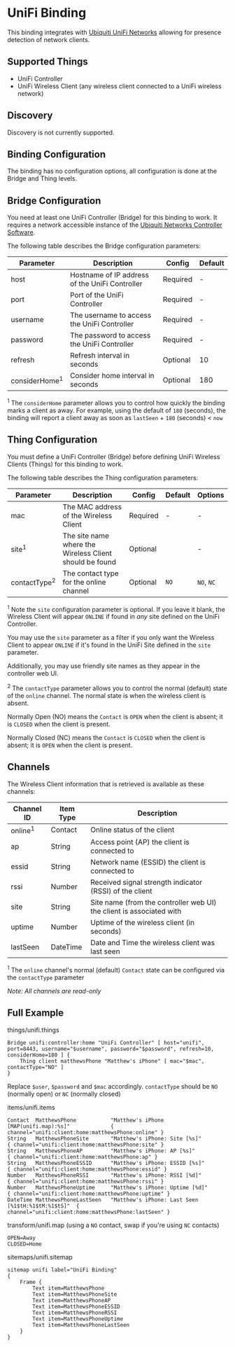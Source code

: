 # UniFi Binding

This binding integrates with [Ubiquiti UniFi Networks](https://www.ubnt.com/products/#unifi) allowing for presence detection of network clients.


## Supported Things

* UniFi Controller 
* UniFi Wireless Client (any wireless client connected to a UniFi wireless network)


## Discovery

Discovery is not currently supported.


## Binding Configuration
 
The binding has no configuration options, all configuration is done at the Bridge and Thing levels.

 
## Bridge Configuration

You need at least one UniFi Controller (Bridge) for this binding to work. It requires a network accessible instance of the [Ubiquiti Networks Controller Software](https://www.ubnt.com/download/unifi).    

The following table describes the Bridge configuration parameters:

| Parameter                | Description                                    | Config   | Default |
| ------------------------ | ---------------------------------------------- |--------- | ------- |
| host                     | Hostname of IP address of the UniFi Controller | Required | -       |
| port                     | Port of the UniFi Controller                   | Required | -       |
| username                 | The username to access the UniFi Controller    | Required | -       |
| password                 | The password to access the UniFi Controller    | Required | -       |
| refresh                  | Refresh interval in seconds                    | Optional | 10      |
| considerHome<sup>1</sup> | Consider home interval in seconds              | Optional | 180     |

<sup>1</sup> The `considerHome` parameter allows you to control how quickly the binding marks a client as away. For example, using the default of `180` (seconds), the binding will report a client away as soon as `lastSeen` + `180` (seconds) < `now`

## Thing Configuration

You must define a UniFi Controller (Bridge) before defining UniFi Wireless Clients (Things) for this binding to work.

The following table describes the Thing configuration parameters:

| Parameter               | Description                                             | Config   | Default | Options    |
| ----------------------- | ------------------------------------------------------- |--------- | ------- |----------- |
| mac                     | The MAC address of the Wireless Client                  | Required | -       | -          |
| site<sup>1</sup>        | The site name where the Wireless Client should be found | Optional |         | -          |
| contactType<sup>2</sup> | The contact type for the online channel                 | Optional | `NO`    | `NO`, `NC` |

<sup>1</sup> Note the `site` configuration parameter is optional. If you leave it blank, the Wireless Client will appear `ONLINE` if found in *any* site defined on the UniFi Controller. 

You may use the `site` parameter as a filter if you only want the Wireless Client to appear `ONLINE` if it's found in the UniFi Site defined in the `site` parameter.

Additionally, you may use friendly site names as they appear in the controller web UI.

<sup>2</sup> The `contactType` parameter allows you to control the normal (default) state of the `online` channel. The normal state is when the wireless client is absent.

Normally Open (NO) means the `Contact` is `OPEN` when the client is absent; it is `CLOSED` when the client is present.

Normally Closed (NC) means the `Contact` is `CLOSED` when the client is absent; it is `OPEN` when the client is present. 

## Channels

The Wireless Client information that is retrieved is available as these channels:

| Channel ID | Item Type    | Description              |
|------------|--------------|------------------------- |
| online<sup>1</sup> | Contact | Online status of the client |
| ap | String | Access point (AP) the client is connected to |
| essid | String | Network name (ESSID) the client is connected to |
| rssi | Number | Received signal strength indicator (RSSI) of the client |
| site | String | Site name (from the controller web UI) the client is associated with |
| uptime | Number | Uptime of the wireless client (in seconds) |
| lastSeen | DateTime | Date and Time the wireless client was last seen |

<sup>1</sup> The `online` channel's normal (default) `Contact` state can be configured via the `contactType` parameter

*Note: All channels are read-only*

## Full Example

things/unifi.things

```
Bridge unifi:controller:home "UniFi Controller" [ host="unifi", port=8443, username="$username", password="$password", refresh=10, considerHome=180 ] {
	Thing client matthewsPhone "Matthew's iPhone" [ mac="$mac", contactType="NO" ]
}
```

Replace `$user`, `$password` and `$mac` accordingly. `contactType` should be `NO` (normally open) or `NC` (normally closed)

items/unifi.items

```
Contact  MatthewsPhone           "Matthew's iPhone [MAP(unifi.map):%s]"             { channel="unifi:client:home:matthewsPhone:online" }
String   MatthewsPhoneSite       "Matthew's iPhone: Site [%s]"                      { channel="unifi:client:home:matthewsPhone:site" }
String   MatthewsPhoneAP         "Matthew's iPhone: AP [%s]"                        { channel="unifi:client:home:matthewsPhone:ap" }
String   MatthewsPhoneESSID      "Matthew's iPhone: ESSID [%s]"                     { channel="unifi:client:home:matthewsPhone:essid" }
Number   MatthewsPhoneRSSI       "Matthew's iPhone: RSSI [%d]"                      { channel="unifi:client:home:matthewsPhone:rssi" }
Number   MatthewsPhoneUptime     "Matthew's iPhone: Uptime [%d]"                    { channel="unifi:client:home:matthewsPhone:uptime" }
DateTime MatthewsPhoneLastSeen   "Matthew's iPhone: Last Seen [%1$tH:%1$tM:%1$tS]"  { channel="unifi:client:home:matthewsPhone:lastSeen" } 
```

transform/unifi.map (using a `NO` contact, swap if you're using `NC` contacts)

```
OPEN=Away
CLOSED=Home
```

sitemaps/unifi.sitemap

```
sitemap unifi label="UniFi Binding"
{
	Frame {
		Text item=MatthewsPhone
		Text item=MatthewsPhoneSite
		Text item=MatthewsPhoneAP
		Text item=MatthewsPhoneESSID
		Text item=MatthewsPhoneRSSI
		Text item=MatthewsPhoneUptime
		Text item=MatthewsPhoneLastSeen
	}
}
```

